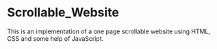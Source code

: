 # Scrollable_Website
This is an implementation of a one page scrollable website using HTML, CSS and some help of JavaScript.
